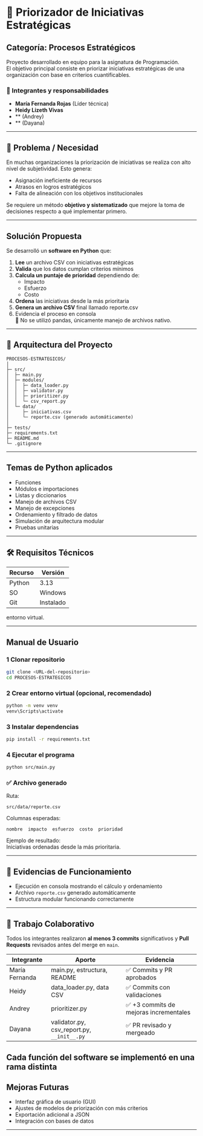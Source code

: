 # 📌 Priorizador de Iniciativas Estratégicas  
## Categoría: Procesos Estratégicos

Proyecto desarrollado en equipo para la asignatura de Programación.  
El objetivo principal consiste en priorizar iniciativas estratégicas de una organización con base en criterios cuantificables.

### 👥 Integrantes y responsabilidades
- **María Fernanda Rojas** (Líder técnica)
- **Heidy Lizeth Vivas** 
- ** (Andrey)
- ** (Dayana)
---

## 🎯 Problema / Necesidad

En muchas organizaciones la priorización de iniciativas se realiza con alto nivel de subjetividad. Esto genera:

- Asignación ineficiente de recursos
- Atrasos en logros estratégicos
- Falta de alineación con los objetivos institucionales

Se requiere un método **objetivo y sistematizado** que mejore la toma de decisiones respecto a qué implementar primero.

---

##  Solución Propuesta

Se desarrolló un **software en Python** que:

1. **Lee** un archivo CSV con iniciativas estratégicas
2. **Valida** que los datos cumplan criterios mínimos
3. **Calcula un puntaje de prioridad** dependiendo de:
   - Impacto
   - Esfuerzo
   - Costo
4. **Ordena** las iniciativas desde la más prioritaria
5. **Genera un archivo CSV** final llamado reporte.csv
6. Evidencia el proceso en consola  
📌 No se utilizó pandas, únicamente manejo de archivos nativo.

---

## 📂 Arquitectura del Proyecto

```
PROCESOS-ESTRATEGICOS/
│
├─ src/
│  ├─ main.py
│  ├─ modules/
│  │  ├─ data_loader.py
│  │  ├─ validator.py
│  │  ├─ prioritizer.py
│  │  └─ csv_report.py
│  └─ data/
│     ├─ iniciativas.csv
│     └─ reporte.csv (generado automáticamente)
│
├─ tests/
├─ requirements.txt
├─ README.md
└─ .gitignore
```

---

##  Temas de Python aplicados

- Funciones
- Módulos e importaciones
- Listas y diccionarios
- Manejo de archivos CSV
- Manejo de excepciones
- Ordenamiento y filtrado de datos
- Simulación de arquitectura modular
- Pruebas unitarias

---

## 🛠 Requisitos Técnicos

| Recurso | Versión |
|--------|---------|
| Python | 3.13|
| SO     | Windows |
| Git    | Instalado |

 entorno virtual.

---

##  Manual de Usuario

### 1 Clonar repositorio  
```bash
git clone <URL-del-repositorio>
cd PROCESOS-ESTRATEGICOS
```

### 2 Crear entorno virtual (opcional, recomendado)
```bash
python -m venv venv
venv\Scripts\activate
```

### 3 Instalar dependencias
```bash
pip install -r requirements.txt
```

### 4 Ejecutar el programa
```bash
python src/main.py
```

### ✅ Archivo generado

Ruta:
```
src/data/reporte.csv
```

Columnas esperadas:
```
nombre  impacto  esfuerzo  costo  prioridad
```

Ejemplo de resultado:  
Iniciativas ordenadas desde la más prioritaria.

---

## 📸 Evidencias de Funcionamiento

- Ejecución en consola mostrando el cálculo y ordenamiento
- Archivo `reporte.csv` generado automáticamente
- Estructura modular funcionando correctamente

---

## 🤝 Trabajo Colaborativo

Todos los integrantes realizaron **al menos 3 commits** significativos y **Pull Requests** revisados antes del merge en `main`.

| Integrante | Aporte | Evidencia |
|-----------|--------|-----------|
| María Fernanda | main.py, estructura, README | ✅ Commits y PR aprobados |
| Heidy | data_loader.py, data CSV | ✅ Commits con validaciones |
| Andrey | prioritizer.py | ✅ +3 commits de mejoras incrementales |
| Dayana | validator.py, csv_report.py, `__init__.py` | ✅ PR revisado y mergeado |

Cada función del software se implementó en una rama distinta 
---

##  Mejoras Futuras

- Interfaz gráfica de usuario (GUI)
- Ajustes de modelos de priorización con más criterios
- Exportación adicional a  JSON
- Integración con bases de datos

---

